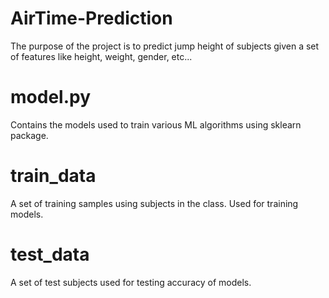 # AirTime-Prediction

The purpose of the project is to predict jump height of subjects given a set of features like height, weight, gender, etc...

# model.py

Contains the models used to train various ML algorithms using sklearn package.

# train_data

A set of training samples using subjects in the class. Used for training models.

# test_data

A set of test subjects used for testing accuracy of models. 

